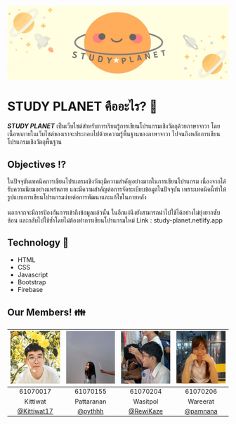 ![alt text](https://github.com/RewiKaze/WebtectXOOP2019/blob/master/img/banner.jpeg "banner")
# STUDY PLANET คืออะไร? :full_moon_with_face:
**_STUDY PLANET_** เป็นเว็บไซต์สำหรับการเรียนรู้การเขียนโปรแกรมเชิงวัตถุด้วยภาษาจาวา โดยเนื้อหาภายในเว็บไซต์ของเราจะประกอบไปด้วยความรู้พื้นฐานของภาษาจาวา ไปจนถึงหลักการเขียนโปรแกรมเชิงวัตถุพื้นฐาน 

## Objectives :interrobang:
ในปัจจุบันเทคนิคการเขียนโปรแกรมเชิงวัตถุมีความสำคัญอย่างมากในการเขียนโปรแกรม เนื่องจากได้รับความนิยมอย่างแพร่หลาย และมีความสำคัญต่อการจัดระเบียบข้อมูลในปัจจุบัน เพราะเทคนิคนี้ทำให้รูปแบบการเขียนโปรแกรมง่ายต่อการพัฒนาและแก้ไขในภายหลัง 
<br><br>
นอกจากจะมีการป้องกันการเข้าถึงข้อมูลแล้วนั้น ในอีกแง่นึงยังสามารถนำไปใช้ได้อย่างไม่ยุ่งยากซับซ้อน และกลับไปใช้ซ้ำโดยไม่ต้องทำการเขียนโปรแกรมใหม่ 
Link : study-planet.netlify.app
## Technology :wrench:
* HTML
* CSS
* Javascript
* Bootstrap
* Firebase
## Our Members! :family:
|<a href=""><img src="img/member1.jpg" width="120" height="120"></a>|<a href=""><img src="img/member2.jpg" width="120" height="120"></a>|<a href=""><img src="img/member3.jpg" width="120" height="120"></a>|<a href=""><img src="img/member4.jpg" width="120" height="120"></a>|
|:-------------:|:-------------:|:-------------:|:-------------:|
| 61070017      | 61070155      | 61070204      | 61070206      |
| Kittiwat      | Pattaranan    | Wasitpol      | Wareerat      |
| [@Kittiwat17]() | [@pythhh]() | [@RewiKaze]() | [@pamnana]()  
